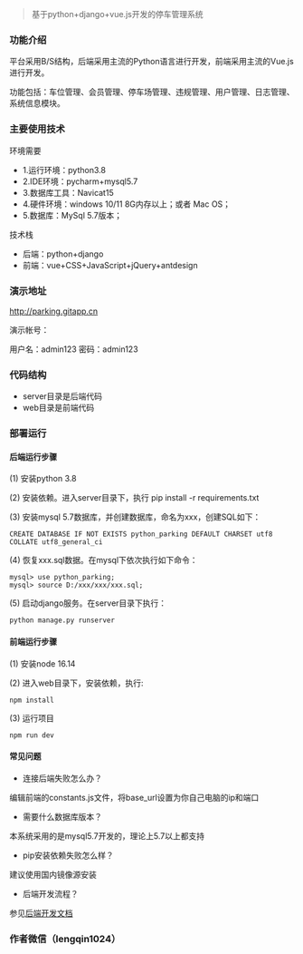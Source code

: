 > 基于python+django+vue.js开发的停车管理系统

### 功能介绍

平台采用B/S结构，后端采用主流的Python语言进行开发，前端采用主流的Vue.js进行开发。

功能包括：车位管理、会员管理、停车场管理、违规管理、用户管理、日志管理、系统信息模块。

### 主要使用技术

环境需要

- 1.运行环境：python3.8
- 2.IDE环境：pycharm+mysql5.7
- 3.数据库工具：Navicat15
- 4.硬件环境：windows 10/11 8G内存以上；或者 Mac OS；
- 5.数据库：MySql 5.7版本；

技术栈
- 后端：python+django
- 前端：vue+CSS+JavaScript+jQuery+antdesign



### 演示地址

http://parking.gitapp.cn

演示帐号：

用户名：admin123
密码：admin123

### 代码结构

- server目录是后端代码
- web目录是前端代码

### 部署运行

#### 后端运行步骤

(1) 安装python 3.8

(2) 安装依赖。进入server目录下，执行 pip install -r requirements.txt

(3) 安装mysql 5.7数据库，并创建数据库，命名为xxx，创建SQL如下：
```
CREATE DATABASE IF NOT EXISTS python_parking DEFAULT CHARSET utf8 COLLATE utf8_general_ci
```
(4) 恢复xxx.sql数据。在mysql下依次执行如下命令：

```
mysql> use python_parking;
mysql> source D:/xxx/xxx/xxx.sql;
```

(5) 启动django服务。在server目录下执行：
```
python manage.py runserver
```

#### 前端运行步骤

(1) 安装node 16.14

(2) 进入web目录下，安装依赖，执行:
```
npm install 
```
(3) 运行项目
```
npm run dev
```

#### 常见问题

- 连接后端失败怎么办？

编辑前端的constants.js文件，将base_url设置为你自己电脑的ip和端口

- 需要什么数据库版本？

本系统采用的是mysql5.7开发的，理论上5.7以上都支持

- pip安装依赖失败怎么样？

建议使用国内镜像源安装

- 后端开发流程？

参见[后端开发文档](server/readme-doc.md)


### 作者微信（lengqin1024）

